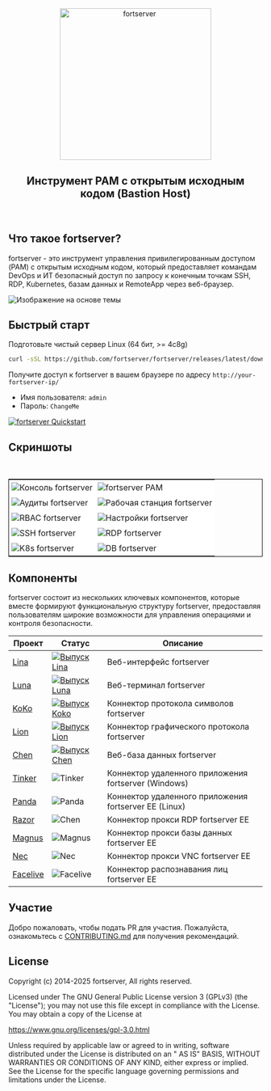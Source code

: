 <div align="center">
  <a name="readme-top"></a>
  <a href="https://fortserver.com" target="_blank"><img src="https://download.fortserver.org/images/fortserver-logo.svg" alt="fortserver" width="300" /></a>
  
## Инструмент PAM с открытым исходным кодом (Bastion Host)

</div>
<br/>

## Что такое fortserver?

fortserver - это инструмент управления привилегированным доступом (PAM) с открытым исходным кодом, который предоставляет командам DevOps и ИТ безопасный доступ по запросу к конечным точкам SSH, RDP, Kubernetes, базам данных и RemoteApp через веб-браузер.


<picture>
  <source media="(prefers-color-scheme: light)" srcset="https://github.com/user-attachments/assets/dd612f3d-c958-4f84-b164-f31b75454d7f">
  <source media="(prefers-color-scheme: dark)" srcset="https://github.com/user-attachments/assets/28676212-2bc4-4a9f-ae10-3be9320647e3">
  <img src="https://github.com/user-attachments/assets/dd612f3d-c958-4f84-b164-f31b75454d7f" alt="Изображение на основе темы">
</picture>


## Быстрый старт

Подготовьте чистый сервер Linux (64 бит, >= 4c8g)

```sh
curl -sSL https://github.com/fortserver/fortserver/releases/latest/download/quick_start.sh | bash
```

Получите доступ к fortserver в вашем браузере по адресу `http://your-fortserver-ip/`
- Имя пользователя: `admin`
- Пароль: `ChangeMe`

[![fortserver Quickstart](https://github.com/user-attachments/assets/0f32f52b-9935-485e-8534-336c63389612)](https://www.youtube.com/watch?v=UlGYRbKrpgY "fortserver Quickstart")

## Скриншоты
<table style="border-collapse: collapse; border: 1px solid black;">
  <tr>
    <td style="padding: 5px;background-color:#fff;"><img src= "https://github.com/fortserver/fortserver/assets/32935519/99fabe5b-0475-4a53-9116-4c370a1426c4" alt="Консоль fortserver"   /></td>
    <td style="padding: 5px;background-color:#fff;"><img src= "https://github.com/user-attachments/assets/7c1f81af-37e8-4f07-8ac9-182895e1062e" alt="fortserver PAM"   /></td>    
  </tr>
  <tr>
    <td style="padding: 5px;background-color:#fff;"><img src= "https://github.com/fortserver/fortserver/assets/32935519/a424d731-1c70-4108-a7d8-5bbf387dda9a" alt="Аудиты fortserver"   /></td>
    <td style="padding: 5px;background-color:#fff;"><img src= "https://github.com/fortserver/fortserver/assets/32935519/393d2c27-a2d0-4dea-882d-00ed509e00c9" alt="Рабочая станция fortserver"   /></td>
  </tr>
  <tr>
    <td style="padding: 5px;background-color:#fff;"><img src= "https://github.com/user-attachments/assets/eaa41f66-8cc8-4f01-a001-0d258501f1c9" alt="RBAC fortserver"   /></td>     
    <td style="padding: 5px;background-color:#fff;"><img src= "https://github.com/fortserver/fortserver/assets/32935519/3a2611cd-8902-49b8-b82b-2a6dac851f3e" alt="Настройки fortserver"   /></td>
  </tr>
  <tr>
    <td style="padding: 5px;background-color:#fff;"><img src= "https://github.com/fortserver/fortserver/assets/32935519/1e236093-31f7-4563-8eb1-e36d865f1568" alt="SSH fortserver"   /></td>
    <td style="padding: 5px;background-color:#fff;"><img src= "https://github.com/fortserver/fortserver/assets/32935519/69373a82-f7ab-41e8-b763-bbad2ba52167" alt="RDP fortserver"   /></td>
  </tr>
  <tr>
    <td style="padding: 5px;background-color:#fff;"><img src= "https://github.com/fortserver/fortserver/assets/32935519/5bed98c6-cbe8-4073-9597-d53c69dc3957" alt="K8s fortserver"   /></td>
    <td style="padding: 5px;background-color:#fff;"><img src= "https://github.com/fortserver/fortserver/assets/32935519/b80ad654-548f-42bc-ba3d-c1cfdf1b46d6" alt="DB fortserver"   /></td>
  </tr>
</table>

## Компоненты

fortserver состоит из нескольких ключевых компонентов, которые вместе формируют функциональную структуру fortserver, предоставляя пользователям широкие возможности для управления операциями и контроля безопасности.

| Проект                                                 | Статус                                                                                                                                                                 | Описание                                                                                             |
|--------------------------------------------------------|------------------------------------------------------------------------------------------------------------------------------------------------------------------------|---------------------------------------------------------------------------------------------------------|
| [Lina](https://github.com/fortserver/lina)             | <a href="https://github.com/fortserver/lina/releases"><img alt="Выпуск Lina" src="https://img.shields.io/github/release/fortserver/lina.svg" /></a>                   | Веб-интерфейс fortserver                                                                                |
| [Luna](https://github.com/fortserver/luna)             | <a href="https://github.com/fortserver/luna/releases"><img alt="Выпуск Luna" src="https://img.shields.io/github/release/fortserver/luna.svg" /></a>                   | Веб-терминал fortserver                                                                                 |
| [KoKo](https://github.com/fortserver/koko)             | <a href="https://github.com/fortserver/koko/releases"><img alt="Выпуск Koko" src="https://img.shields.io/github/release/fortserver/koko.svg" /></a>                   | Коннектор протокола символов fortserver                                                                 |
| [Lion](https://github.com/fortserver/lion)             | <a href="https://github.com/fortserver/lion/releases"><img alt="Выпуск Lion" src="https://img.shields.io/github/release/fortserver/lion.svg" /></a>                   | Коннектор графического протокола fortserver                                                             |
| [Chen](https://github.com/fortserver/chen)             | <a href="https://github.com/fortserver/chen/releases"><img alt="Выпуск Chen" src="https://img.shields.io/github/release/fortserver/chen.svg" />                       | Веб-база данных fortserver                                                                              |  
| [Tinker](https://github.com/fortserver/tinker)         | <img alt="Tinker" src="https://img.shields.io/badge/release-private-red" />                                                                                            | Коннектор удаленного приложения fortserver (Windows)                                                  |
| [Panda](https://github.com/fortserver/Panda)           | <img alt="Panda" src="https://img.shields.io/badge/release-private-red" />                                                                                             | Коннектор удаленного приложения fortserver EE (Linux)                                                  |
| [Razor](https://github.com/fortserver/razor)           | <img alt="Chen" src="https://img.shields.io/badge/release-private-red" />                                                                                              | Коннектор прокси RDP fortserver EE                                                                       |
| [Magnus](https://github.com/fortserver/magnus)         | <img alt="Magnus" src="https://img.shields.io/badge/release-private-red" />                                                                                            | Коннектор прокси базы данных fortserver EE                                                                |
| [Nec](https://github.com/fortserver/nec)               | <img alt="Nec" src="https://img.shields.io/badge/release-private-red" />                                                                                               | Коннектор прокси VNC fortserver EE                                                                       |
| [Facelive](https://github.com/fortserver/facelive)     | <img alt="Facelive" src="https://img.shields.io/badge/release-private-red" />                                                                                          | Коннектор распознавания лиц fortserver EE                                                                |


## Участие

Добро пожаловать, чтобы подать PR для участия. Пожалуйста, ознакомьтесь с [CONTRIBUTING.md][contributing-link] для получения рекомендаций.

## License

Copyright (c) 2014-2025 fortserver, All rights reserved.

Licensed under The GNU General Public License version 3 (GPLv3) (the "License"); you may not use this file except in compliance with the License. You may obtain a copy of the License at

https://www.gnu.org/licenses/gpl-3.0.html

Unless required by applicable law or agreed to in writing, software distributed under the License is distributed on an " AS IS" BASIS, WITHOUT WARRANTIES OR CONDITIONS OF ANY KIND, either express or implied. See the License for the specific language governing permissions and limitations under the License.

<!-- fortserver official link -->
[docs-link]: https://fortserver.com/docs
[discord-link]: https://discord.com/invite/W6vYXmAQG2
[contributing-link]: https://github.com/fortserver/fortserver/blob/dev/CONTRIBUTING.md

<!-- fortserver Other link-->
[license-link]: https://www.gnu.org/licenses/gpl-3.0.html
[docker-link]: https://hub.docker.com/u/fortserver
[github-release-link]: https://github.com/fortserver/fortserver/releases/latest
[github-stars-link]: https://github.com/fortserver/fortserver
[github-issues-link]: https://github.com/fortserver/fortserver/issues

<!-- Shield link-->
[github-release-shield]: https://img.shields.io/github/v/release/fortserver/fortserver
[github-stars-shield]: https://img.shields.io/github/stars/fortserver/fortserver?color=%231890FF&style=flat-square
[docker-shield]: https://img.shields.io/docker/pulls/fortserver/jms_all.svg
[license-shield]: https://img.shields.io/github/license/fortserver/fortserver
[discord-shield]: https://img.shields.io/discord/1194233267294052363?style=flat&logo=discord&logoColor=%23f5f5f5&labelColor=%235462eb&color=%235462eb